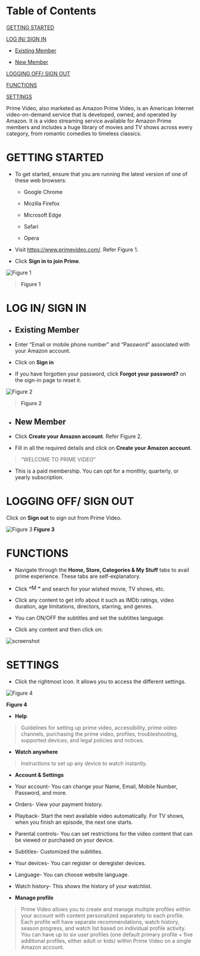 # Table of Contents

[GETTING STARTED](#getting-started)

[LOG IN/ SIGN IN](#log-in-sign-in)

- [Existing Member](#existing-member)

- [New Member](#new-member)

[LOGGING OFF/ SIGN OUT](#logging-off-sign-out)

[FUNCTIONS](#functions)

[SETTINGS](#settings)

Prime Video, also marketed as Amazon Prime Video, is an American
Internet video-on-demand service that is developed, owned, and operated
by Amazon. It is a video streaming service available for Amazon Prime
members and includes a huge library of movies and TV shows across every
category, from romantic comedies to timeless classics.

# GETTING STARTED
<!-- -->

- To get started, ensure that you are running the latest version of one of these web browsers:

  * Google Chrome

  * Mozilla Firefox

  * Microsoft Edge

  * Safari

  * Opera

<!-- -->

- Visit <https://www.primevideo.com/>. Refer Figure 1.

- Click **Sign in to join Prime**.

![Figure 1](https://github.com/nivekris18/User-Manual/assets/133299290/19d82ad3-3f82-4ee3-a0b0-a027c30bbf16)

> **Figure 1**

# LOG IN/ SIGN IN

- ## Existing Member

<!-- -->

   * Enter “Email or mobile phone number” and “Password” associated with your Amazon account.

   * Click on **Sign in**

   * If you have forgotten your password, click **Forgot your password?** on the sign-in page to reset it.

![Figure 2](https://github.com/nivekris18/User-Manual/assets/133299290/06a8e681-0a35-4023-ae35-02c8576eb992)
> **Figure 2**

- ## New Member

<!-- -->

  * Click **Create your Amazon account**. Refer Figure 2.

  * Fill in all the required details and click on **Create your Amazon account**.

  > “WELCOME TO PRIME VIDEO”

  * This is a paid membership. You can opt for a monthly, quarterly, or yearly subscription.

# LOGGING OFF/ SIGN OUT

Click on **Sign out** to sign out from Prime Video.

![Figure 3](https://github.com/nivekris18/User-Manual/assets/133299290/b3011d7f-84b5-456f-a905-83002c30acad)
**Figure 3**

# FUNCTIONS

- Navigate through the **Home, Store, Categories & My Stuff** tabs to
  avail prime experience. These tabs are self-explanatory.

- Click
  **“**<img src="vertopal_bc3c5f9d31814935baf4b893a10d7c35/media/image5.png"
  style="width:0.17361in;height:0.17361in" alt="Magnifying glass" />**”**
  and search for your wished movie, TV shows, etc.

- Click any content to get info about it such as IMDb ratings, video
  duration, age limitations, directors, starring, and genres.

- You can ON/OFF the subtitles and set the subtitles language.

- Click any content and then click on:

![screenshot](https://github.com/nivekris18/User-Manual/assets/133299290/4e78e857-8268-4f9f-8bb8-b951fb2c200b)

# SETTINGS

- Click the rightmost icon. It allows you to access the different
  settings.

![Figure 4](https://github.com/nivekris18/User-Manual/assets/133299290/9e0e248b-a0ff-472f-9a36-fe9ee826aee5)

**Figure 4**

- **Help**

> Guidelines for setting up prime video, accessibility, prime video
> channels, purchasing the prime video, profiles, troubleshooting,
> supported devices, and legal policies and notices.

- **Watch anywhere**

> Instructions to set up any device to watch instantly.

- **Account & Settings**

<!-- -->

- Your account- You can change your Name, Email, Mobile Number,
  Password, and more.

- Orders- View your payment history.

- Playback- Start the next available video automatically. For TV shows,
  when you finish an episode, the next one starts.

- Parental controls- You can set restrictions for the video content that
  can be viewed or purchased on your device.

- Subtitles- Customized the subtitles.

- Your devices- You can register or deregister devices.

- Language- You can choose website language.

- Watch history- This shows the history of your watchlist.

<!-- -->

- **Manage profile**

> Prime Video allows you to create and manage multiple profiles within
> your account with content personalized separately to each profile.
> Each profile will have separate recommendations, watch history, season
> progress, and watch list based on individual profile activity. You can
> have up to six user profiles (one default primary profile + five
> additional profiles, either adult or kids) within Prime Video on a
> single Amazon account.
